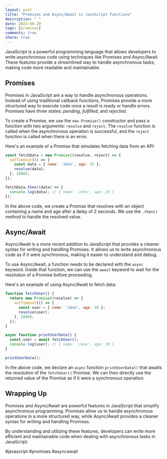 ```yaml
---
layout: post
title: "Promises and Async/Await in JavaScript Functions"
description: " "
date: 2023-09-20
tags: [promises]
comments: true
share: true
---
```


JavaScript is a powerful programming language that allows developers to write asynchronous code using techniques like Promises and Async/Await. These features provide a streamlined way to handle asynchronous tasks, making code more readable and maintainable.

## Promises

Promises in JavaScript are a way to handle asynchronous operations. Instead of using traditional callback functions, Promises provide a more structured way to execute code once a result is ready or handle errors. Promises have three states: *pending*, *fulfilled*, and *rejected*.

To create a Promise, we use the `new Promise()` constructor and pass a function with two arguments: `resolve` and `reject`. The `resolve` function is called when the asynchronous operation is successful, and the `reject` function is called when there is an error.

Here's an example of a Promise that simulates fetching data from an API:

```javascript
const fetchData = new Promise((resolve, reject) => {
  setTimeout(() => {
    const data = { name: 'John', age: 25 };
    resolve(data);
  }, 2000);
});

fetchData.then((data) => {
  console.log(data); // { name: 'John', age: 25 }
});
```

In the above code, we create a Promise that resolves with an object containing a name and age after a delay of 2 seconds. We use the `.then()` method to handle the resolved value.

## Async/Await

Async/Await is a more recent addition to JavaScript that provides a cleaner syntax for writing and handling Promises. It allows us to write asynchronous code as if it were synchronous, making it easier to understand and debug.

To use Async/Await, a function needs to be declared with the `async` keyword. Inside that function, we can use the `await` keyword to wait for the resolution of a Promise before proceeding.

Here's an example of using Async/Await to fetch data:

```javascript
function fetchUser() {
  return new Promise((resolve) => {
    setTimeout(() => {
      const user = { name: 'Jane', age: 30 };
      resolve(user);
    }, 2000);
  });
}

async function printUserData() {
  const user = await fetchUser();
  console.log(user); // { name: 'Jane', age: 30 }
}

printUserData();
```

In the above code, we declare an `async` function `printUserData()` that awaits the resolution of the `fetchUser()` Promise. We can then directly use the returned value of the Promise as if it were a synchronous operation.

## Wrapping Up

Promises and Async/Await are powerful features in JavaScript that simplify asynchronous programming. Promises allow us to handle asynchronous operations in a more structured way, while Async/Await provides a cleaner syntax for writing and handling Promises.

By understanding and utilizing these features, developers can write more efficient and maintainable code when dealing with asynchronous tasks in JavaScript.

#javascript #promises #asyncawait